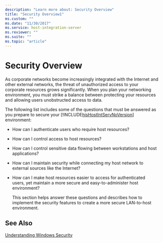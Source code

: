 ```yaml
---
description: "Learn more about: Security Overview"
title: "Security Overview1"
ms.custom: ""
ms.date: "11/30/2017"
ms.service: host-integration-server
ms.reviewer: ""
ms.suite: ""
ms.topic: "article"
---
```

# Security Overview
As corporate networks become increasingly integrated with the Internet and other external networks, the threat of unauthorized access to your corporate resources grows significantly. When you plan your networking environment, you must strike a balance between protecting your resources and allowing users unobstructed access to data.  
  
 The following list includes some of the questions that must be answered as you prepare to secure your [!INCLUDE[hisHostIntServNoVersion](../includes/hishostintservnoversion-md.md)] environment:  
  
- How can I authenticate users who require host resources?  
  
- How can I control access to host resources?  
  
- How can I control sensitive data flowing between workstations and host applications?  
  
- How can I maintain security while connecting my host network to external sources like the Internet?  
  
- How can I make host resources easier to access for authenticated users, yet maintain a more secure and easy-to-administer host environment?  
  
  This section helps answer these questions and describes how to implement the security features to create a more secure LAN-to-host environment.  
  
## See Also  
 [Understanding Windows Security](../core/understanding-windows-security1.md)
